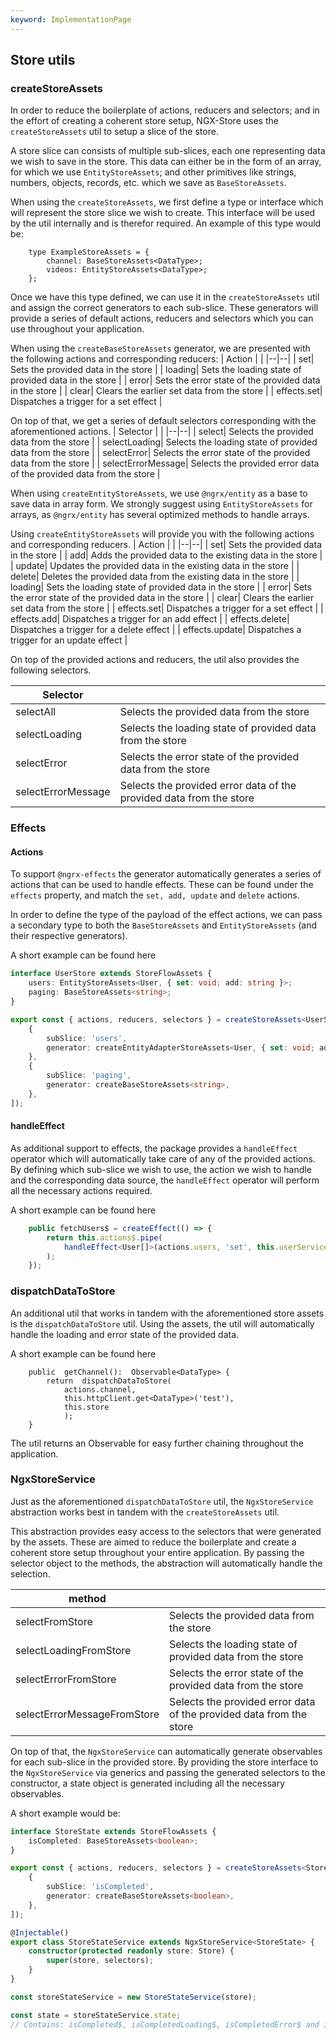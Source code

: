 ```yaml
---
keyword: ImplementationPage
---
```


## Store utils

### createStoreAssets

In order to reduce the boilerplate of actions, reducers and selectors; and in the effort of creating a coherent store setup, NGX-Store uses the `createStoreAssets` util to setup a slice of the store.

A store slice can consists of multiple sub-slices, each one representing data we wish to save in the store. This data can either be in the form of an array, for which we use `EntityStoreAssets`; and other primitives like strings, numbers, objects, records, etc. which we save as `BaseStoreAssets`.

When using the `createStoreAssets`, we first define a type or interface which will represent the store slice we wish to create. This interface will be used by the util internally and is therefor required. An example of this type would be:

```
    type ExampleStoreAssets = {
	    channel: BaseStoreAssets<DataType>;
	    videos: EntityStoreAssets<DataType>;
    };
```

Once we have this type defined, we can use it in the `createStoreAssets` util and assign the correct generators to each sub-slice. These generators will provide a series of default actions, reducers and selectors which you can use throughout your application.

When using the `createBaseStoreAssets` generator, we are presented with the following actions and corresponding reducers:
| Action | |
|--|--|
| set| Sets the provided data in the store |
| loading| Sets the loading state of provided data in the store |
| error| Sets the error state of the provided data in the store |
| clear| Clears the earlier set data from the store |
| effects.set| Dispatches a trigger for a set effect |

On top of that, we get a series of default selectors corresponding with the aforementioned actions.
| Selector | |
|--|--|
| select| Selects the provided data from the store |
| selectLoading| Selects the loading state of provided data from the store |
| selectError| Selects the error state of the provided data from the store |
| selectErrorMessage| Selects the provided error data of the provided data from the store |

When using `createEntityStoreAssets`, we use `@ngrx/entity` as a base to save data in array form. We strongly suggest using `EntityStoreAssets` for arrays, as `@ngrx/entity` has several optimized methods to handle arrays.

Using `createEntityStoreAssets` will provide you with the following actions and corresponding reducers.
| Action | |
|--|--|
| set| Sets the provided data in the store |
| add| Adds the provided data to the existing data in the store |
| update| Updates the provided data in the existing data in the store |
| delete| Deletes the provided data from the existing data in the store |
| loading| Sets the loading state of provided data in the store |
| error| Sets the error state of the provided data in the store |
| clear| Clears the earlier set data from the store |
| effects.set| Dispatches a trigger for a set effect |
| effects.add| Dispatches a trigger for an add effect |
| effects.delete| Dispatches a trigger for a delete effect |
| effects.update| Dispatches a trigger for an update effect |

On top of the provided actions and reducers, the util also provides the following selectors.

| Selector           |                                                                     |
| ------------------ | ------------------------------------------------------------------- |
| selectAll          | Selects the provided data from the store                            |
| selectLoading      | Selects the loading state of provided data from the store           |
| selectError        | Selects the error state of the provided data from the store         |
| selectErrorMessage | Selects the provided error data of the provided data from the store |

### Effects

#### Actions

To support `@ngrx-effects` the generator automatically generates a series of actions that can be used to handle effects. These can be found under the `effects` property, and match the `set, add, update` and `delete` actions.

In order to define the type of the payload of the effect actions, we can pass a secondary type to both the `BaseStoreAssets` and `EntityStoreAssets` (and their respective generators).

A short example can be found here

```ts
interface UserStore extends StoreFlowAssets {
	users: EntityStoreAssets<User, { set: void; add: string }>;
	paging: BaseStoreAssets<string>;
}

export const { actions, reducers, selectors } = createStoreAssets<UserStore>('users', [
	{
		subSlice: 'users',
		generator: createEntityAdapterStoreAssets<User, { set: void; add: string }>,
	},
	{
		subSlice: 'paging',
		generator: createBaseStoreAssets<string>,
	},
]);
```

#### handleEffect

As additional support to effects, the package provides a `handleEffect` operator which will automatically take care of any of the provided actions. By defining which sub-slice we wish to use, the action we wish to handle and the corresponding data source, the `handleEffect` operator will perform all the necessary actions required.

A short example can be found here

```ts
	public fetchUsers$ = createEffect(() => {
		return this.actions$.pipe(
			handleEffect<User[]>(actions.users, 'set', this.userService.fetchUsers)
		);
	});
```

### dispatchDataToStore

An additional util that works in tandem with the aforementioned store assets is the `dispatchDataToStore` util. Using the assets, the util will automatically handle the loading and error state of the provided data.

A short example can be found here

```
    public  getChannel():  Observable<DataType> {
	    return  dispatchDataToStore(
		    actions.channel,
		    this.httpClient.get<DataType>('test'),
		    this.store
		    );
    }
```

The util returns an Observable for easy further chaining throughout the application.

### NgxStoreService

Just as the aforementioned `dispatchDataToStore` util, the `NgxStoreService` abstraction works best in tandem with the `createStoreAssets` util.

This abstraction provides easy access to the selectors that were generated by the assets. These are aimed to reduce the boilerplate and create a coherent store setup throughout your entire application. By passing the selector object to the methods, the abstraction will automatically handle the selection.

| method                      |                                                                     |
| --------------------------- | ------------------------------------------------------------------- |
| selectFromStore             | Selects the provided data from the store                            |
| selectLoadingFromStore      | Selects the loading state of provided data from the store           |
| selectErrorFromStore        | Selects the error state of the provided data from the store         |
| selectErrorMessageFromStore | Selects the provided error data of the provided data from the store |

On top of that, the `NgxStoreService` can automatically generate observables for each sub-slice in the provided store. By providing the store interface to the `NgxStoreService` via generics and passing the generated selectors to the constructor, a state object is generated including all the necessary observables.

A short example would be:

```ts
interface StoreState extends StoreFlowAssets {
	isCompleted: BaseStoreAssets<boolean>;
}

export const { actions, reducers, selectors } = createStoreAssets<StoreState>('state', [
	{
		subSlice: 'isCompleted',
		generator: createBaseStoreAssets<boolean>,
	},
]);

@Injectable()
export class StoreStateService extends NgxStoreService<StoreState> {
	constructor(protected readonly store: Store) {
		super(store, selectors);
	}
}

const storeStateService = new StoreStateService(store);

const state = storeStateService.state;
// Contains: isCompleted$, isCompletedLoading$, isCompletedError$ and isCompletedErrorMessage$
```
